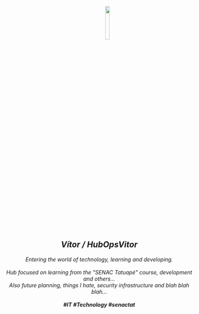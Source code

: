 <div align="center">
   &nbsp;&nbsp;&nbsp;&nbsp;&nbsp;&nbsp;&nbsp;&nbsp;&nbsp;&nbsp;&nbsp;<img src="https://i.pinimg.com/originals/72/4d/00/724d000192751e2e29771c57b43f05d3.png" width="15%">
  <i><h2>Vítor / HubOpsVitor</h2></i>
  <i>Entering the world of technology, learning and developing.</i><br><br>
  <i>Hub focused on learning from the "SENAC Tatuapé" course, development and others... <br>
     Also future planning, things I hate, security infrastructure and blah blah blah...<br><br>
  <i><b>#IT #Technology #senactat</b></i>
</div>
